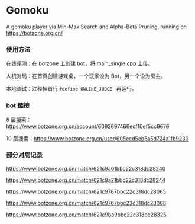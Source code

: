 # Gomoku
A gomoku player via Min-Max Search and Alpha-Beta Pruning, running on https://botzone.org.cn/

### 使用方法
在线评测：在 botzone 上创建 bot，将 main_single.cpp 上传。

人机对局：在首页创建游戏桌，一个玩家设为 Bot，另一个设为房主。

本地调试：注释掉首行 ```#define ONLINE_JUDGE ``` 再运行。

### bot 链接
8 层搜索：https://www.botzone.org.cn/account/6092697466ecf10ef5cc9676

10 层搜索：https://www.botzone.org.cn/user/605ecd5eb5a5d724a1fb9230


### 部分对局记录
https://www.botzone.org.cn/match/621c9a01bbc22c318dc28240

https://www.botzone.org.cn/match/621c9a21bbc22c318dc28244

https://www.botzone.org.cn/match/621c9767bbc22c318dc28065

https://www.botzone.org.cn/match/621c9767bbc22c318dc28068

https://www.botzone.org.cn/match/621c9ba9bbc22c318dc28325

